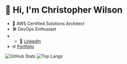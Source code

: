 # 👋 Hi, I'm Christopher Wilson

- 🌟 AWS Certified Solutions Architect
- 🛠️ DevOps Enthusiast
- - 💼 [LinkedIn](https://www.linkedin.com/in/christopher-w-718594265)
- 🌐 [Portfolio](https://chrisw-beep.github.io/)

![GitHub Stats](https://github-readme-stats.vercel.app/api?username=dubzzzc&show_icons=true&theme=radical)
![Top Langs](https://github-readme-stats.vercel.app/api/top-langs/?username=dubzzzc&layout=compact)
